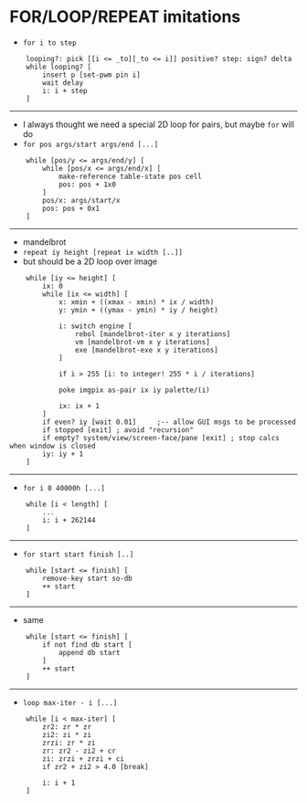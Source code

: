 # FOR/LOOP/REPEAT imitations


- `for i to step`
```
	looping?: pick [[i <= _to][_to <= i]] positive? step: sign? delta
	while looping? [
		insert p [set-pwm pin i]
		wait delay
		i: i + step
	]
```

---
- I always thought we need a special 2D loop for pairs, but maybe `for` will do
- `for pos args/start args/end [...]`
```
    while [pos/y <= args/end/y] [
        while [pos/x <= args/end/x] [
            make-reference table-state pos cell 
            pos: pos + 1x0
        ] 
        pos/x: args/start/x 
        pos: pos + 0x1
    ] 
```

---
- mandelbrot
- `repeat iy height [repeat ix width [..]]`
- but should be a 2D loop over image
```
	while [iy <= height] [
		ix: 0
		while [ix <= width] [
			x: xmin + ((xmax - xmin) * ix / width)
			y: ymin + ((ymax - ymin) * iy / height)

			i: switch engine [
				rebol [mandelbrot-iter x y iterations]
				vm [mandelbrot-vm x y iterations]
				exe [mandelbrot-exe x y iterations]
			]
			
			if i > 255 [i: to integer! 255 * i / iterations]

			poke imgpix as-pair ix iy palette/(i)

			ix: ix + 1
		]
		if even? iy [wait 0.01]		;-- allow GUI msgs to be processed
		if stopped [exit] ; avoid "recursion"
		if empty? system/view/screen-face/pane [exit] ; stop calcs when window is closed
		iy: iy + 1
	]
```

---
- `for i 0 40000h [...]`
```
    while [i < length] [
        ...
        i: i + 262144
    ]
```

---
- `for start start finish [..]`
```
	while [start <= finish] [
		remove-key start so-db
		++ start
	]
```

---
- same
```
	while [start <= finish] [
		if not find db start [
			append db start
		]
		++ start
	]
```

---
- `loop max-iter - i [...]`
```
	while [i < max-iter] [
		zr2: zr * zr
		zi2: zi * zi
		zrzi: zr * zi
		zr: zr2 - zi2 + cr
		zi: zrzi + zrzi + ci
		if zr2 + zi2 > 4.0 [break]

		i: i + 1
	]
```
